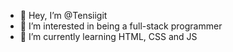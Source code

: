 - 👋 Hey, I’m @Tensiigit
- 👀 I’m interested in being a full-stack programmer
- 🌱 I’m currently learning HTML, CSS and JS

<!---
Tensiigit/Tensiigit is a ✨ special ✨ repository because its `README.md` (this file) appears on your GitHub profile.
You can click the Preview link to take a look at your changes.
--->
